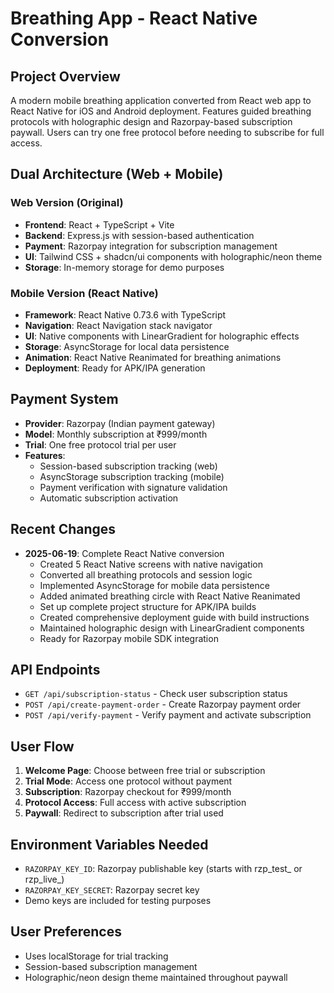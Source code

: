 # Breathing App - React Native Conversion

## Project Overview
A modern mobile breathing application converted from React web app to React Native for iOS and Android deployment. Features guided breathing protocols with holographic design and Razorpay-based subscription paywall. Users can try one free protocol before needing to subscribe for full access.

## Dual Architecture (Web + Mobile)

### Web Version (Original)
- **Frontend**: React + TypeScript + Vite
- **Backend**: Express.js with session-based authentication
- **Payment**: Razorpay integration for subscription management
- **UI**: Tailwind CSS + shadcn/ui components with holographic/neon theme
- **Storage**: In-memory storage for demo purposes

### Mobile Version (React Native)
- **Framework**: React Native 0.73.6 with TypeScript
- **Navigation**: React Navigation stack navigator
- **UI**: Native components with LinearGradient for holographic effects
- **Storage**: AsyncStorage for local data persistence
- **Animation**: React Native Reanimated for breathing animations
- **Deployment**: Ready for APK/IPA generation

## Payment System
- **Provider**: Razorpay (Indian payment gateway)
- **Model**: Monthly subscription at ₹999/month
- **Trial**: One free protocol trial per user
- **Features**: 
  - Session-based subscription tracking (web)
  - AsyncStorage subscription tracking (mobile)
  - Payment verification with signature validation
  - Automatic subscription activation

## Recent Changes
- **2025-06-19**: Complete React Native conversion
  - Created 5 React Native screens with native navigation
  - Converted all breathing protocols and session logic
  - Implemented AsyncStorage for mobile data persistence
  - Added animated breathing circle with React Native Reanimated
  - Set up complete project structure for APK/IPA builds
  - Created comprehensive deployment guide with build instructions
  - Maintained holographic design with LinearGradient components
  - Ready for Razorpay mobile SDK integration

## API Endpoints
- `GET /api/subscription-status` - Check user subscription status
- `POST /api/create-payment-order` - Create Razorpay payment order
- `POST /api/verify-payment` - Verify payment and activate subscription

## User Flow
1. **Welcome Page**: Choose between free trial or subscription
2. **Trial Mode**: Access one protocol without payment
3. **Subscription**: Razorpay checkout for ₹999/month
4. **Protocol Access**: Full access with active subscription
5. **Paywall**: Redirect to subscription after trial used

## Environment Variables Needed
- `RAZORPAY_KEY_ID`: Razorpay publishable key (starts with rzp_test_ or rzp_live_)
- `RAZORPAY_KEY_SECRET`: Razorpay secret key
- Demo keys are included for testing purposes

## User Preferences
- Uses localStorage for trial tracking
- Session-based subscription management
- Holographic/neon design theme maintained throughout paywall